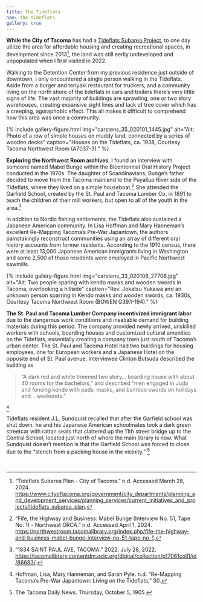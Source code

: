 ```yaml
---
title: The Tideflats
nav: The Tideflats
gallery: true
---
```


**While the City of Tacoma** has had a [Tideflats Subarea Project](https://www.cityoftacoma.org/government/city_departments/planning_and_development_services/planning_services/current_initiatives_and_projects/tideflats_subarea_plan), to one day utilize the area for affordable housing and creating recreational spaces, in development since 2013[^5], the land was still eerily undeveloped and unpopulated when I first visited in 2022. 

Walking to the Detention Center from my previous residence just outside of downtown, I only encountered a single person walking in the Tideflats. Aside from a burger and teriyaki restaurant for truckers, and a community living on the north shore of the tideflats in cars and trailers there’s very little signs of life. The vast majority of buildings are sprawling, one or two story warehouses, creating expansive sight lines and lack of tree cover which has a creeping, agoraphobic effect. This all makes it difficult to comprehend how this area was once a community.

{% include gallery-figure.html img="carstens_35_020101_1445.jpg" alt="Alt: Photo of a row of simple houses on muddy land, connected by a series of wooden decks" caption="Houses on the Tideflats, ca. 1938, Courtesy Tacoma Northwest Room (A7037-3)." %}

**Exploring the Northwest Room archives**, I found an interview with someone named Mabel Bunge within the Bicentennial Oral History Project conducted in the 1970s. The daughter of Scandinavians, Bunge’s father decided to move from the Tacoma mainland to the Puyallup River side of the Tideflats, where they lived on a simple houseboat.[^6] She attended the Garfield School, created by the St. Paul and Tacoma Lumber Co. in 1891 to teach the children of their mill workers, but open to all of the youth in the area.[^7]

In addition to Nordic fishing settlements, the Tideflats also sustained a Japanese American community. In Lisa Hoffman and Mary Hanneman’s excellent Re-Mapping Tacoma’s Pre-War Japantown, the authors painstakingly reconstruct communities using an array of different oral history accounts from former residents. According to the 1910 census, there were at least 13,000 Japanese American immigrants living in Washington and some 2,500 of those residents were employed in Pacific Northwest sawmills.

{% include gallery-figure.html img="carstens_33_020108_27706.jpg" alt="Alt: Two people sparing with kendo masks and wooden swords in Tacoma, overlooking a hillside" caption="Rev. Jokatsu Yukawa and an unknown person sparring in Kendo masks and wooden swords, ca. 1930s, Courtesy Tacoma Northwest Room (BOWEN G39.1-194)." %}

**The St. Paul and Tacoma Lumber Company incentivized immigrant labor** due to the dangerous work conditions and insatiable demand for building materials during this period. The company provided newly arrived, unskilled workers with schools, boarding houses and customized cultural amenities on the Tideflats, essentially creating a company town just south of Tacoma’s urban center. The St. Paul and Tacoma Hotel had two buildings for housing employees, one for European workers and a Japanese Hotel on the opposite end of St. Paul avenue. Interviewee Clinton Butsuda described the building as 

 <blockquote class="quote">
“A dark red and white trimmed two story… boarding house with about 40 rooms for the bachelors,” and described “men engaged in Judo and fencing kendo with pads, masks, and bamboo swords on holidays and… weekends.”
</blockquote>

[^8]

Tideflats resident J.L. Sundquist recalled that after the Garfield school was shut down, he and his Japanese American schoolmates took a dark green streetcar with rattan seats that clattered up the 11th street bridge up to the Central School, located just north of where the main library is now. What Sundquist doesn’t mention is that the Garfield School was forced to close due to the “stench from a packing house in the vicinity.” [^9]

<br>

[^5]: “Tideflats Subarea Plan - City of Tacoma.” n.d. Accessed March 28, 2024. https://www.cityoftacoma.org/government/city_departments/planning_and_development_services/planning_services/current_initiatives_and_projects/tideflats_subarea_plan.
[^6]: “Fife, the Highway and Business: Mabel Bunge (Interview No. 51, Tape No. 1) - Northwest ORCA.” n.d. Accessed April 1, 2024. https://northwestroom.tacomalibrary.org/index.php/fife-the-highway-and-business-mabel-bunge-interview-no-51-tape-no-1.
[^7]: “1834 SAINT PAUL AVE, TACOMA.” 2022. July 28, 2022. https://tacomalibrary.contentdm.oclc.org/digital/collection/p17061coll1/id/86683/.
[^8]: Hoffman, Lisa, Mary Hanneman, and Sarah Pyle. n.d. “Re-Mapping Tacoma’s Pre-War Japantown: Living on the Tideflats,” 30.
[^9]: The Tacoma Daily News. Thursday, October 5, 1905.